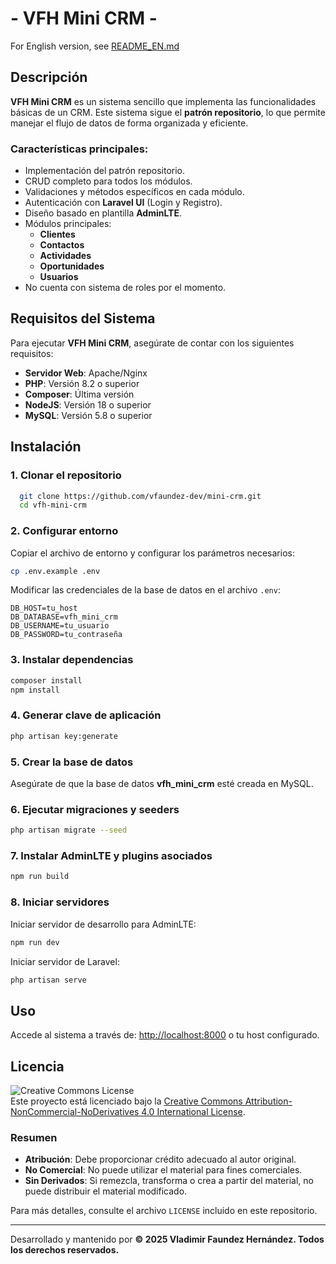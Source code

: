 # - VFH Mini CRM -

For English version, see [README_EN.md](README_EN.md)

## Descripción

**VFH Mini CRM** es un sistema sencillo que implementa las funcionalidades básicas de un CRM. 
Este sistema sigue el **patrón repositorio**, lo que permite manejar el flujo de datos de forma organizada y eficiente.

### Características principales:
- Implementación del patrón repositorio.
- CRUD completo para todos los módulos.
- Validaciones y métodos específicos en cada módulo.
- Autenticación con **Laravel UI** (Login y Registro).
- Diseño basado en plantilla **AdminLTE**.
- Módulos principales:
  - **Clientes**
  - **Contactos**
  - **Actividades**
  - **Oportunidades**
  - **Usuarios**
- No cuenta con sistema de roles por el momento.

## Requisitos del Sistema

Para ejecutar **VFH Mini CRM**, asegúrate de contar con los siguientes requisitos:

- **Servidor Web**: Apache/Nginx
- **PHP**: Versión 8.2 o superior
- **Composer**: Última versión
- **NodeJS**: Versión 18 o superior
- **MySQL**: Versión 5.8 o superior

## Instalación

### 1. Clonar el repositorio
```bash
  git clone https://github.com/vfaundez-dev/mini-crm.git
  cd vfh-mini-crm
```

### 2. Configurar entorno
Copiar el archivo de entorno y configurar los parámetros necesarios:
```bash
cp .env.example .env
```

Modificar las credenciales de la base de datos en el archivo `.env`:
```env
DB_HOST=tu_host
DB_DATABASE=vfh_mini_crm
DB_USERNAME=tu_usuario
DB_PASSWORD=tu_contraseña
```

### 3. Instalar dependencias
```bash
composer install
npm install
```

### 4. Generar clave de aplicación
```bash
php artisan key:generate
```

### 5. Crear la base de datos
Asegúrate de que la base de datos **vfh_mini_crm** esté creada en MySQL.

### 6. Ejecutar migraciones y seeders
```bash
php artisan migrate --seed
```

### 7. Instalar AdminLTE y plugins asociados
```bash
npm run build
```

### 8. Iniciar servidores
Iniciar servidor de desarrollo para AdminLTE:
```bash
npm run dev
```

Iniciar servidor de Laravel:
```bash
php artisan serve
```

## Uso
Accede al sistema a través de: [http://localhost:8000](http://localhost:8000) o tu host configurado.

## Licencia

![Creative Commons License](https://i.creativecommons.org/l/by-nc-nd/4.0/88x31.png)  
Este proyecto está licenciado bajo la [Creative Commons Attribution-NonCommercial-NoDerivatives 4.0 International License](https://creativecommons.org/licenses/by-nc-nd/4.0/).

### Resumen
- **Atribución**: Debe proporcionar crédito adecuado al autor original.
- **No Comercial**: No puede utilizar el material para fines comerciales.
- **Sin Derivados**: Si remezcla, transforma o crea a partir del material, no puede distribuir el material modificado.

Para más detalles, consulte el archivo `LICENSE` incluido en este repositorio.

---
Desarrollado y mantenido por **© 2025 Vladimir Faundez Hernández. Todos los derechos reservados.**
